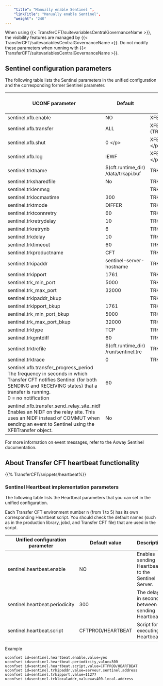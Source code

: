 ```yaml
---
    "title": "Manually enable Sentinel ",
    "linkTitle": "Manually enable Sentinel",
    "weight": "240"
---
```

When using {{< TransferCFT/suitevariablesCentralGovernanceName  >}}, the visibility features are managed by {{< TransferCFT/suitevariablesCentralGovernanceName  >}}. Do not modify these parameters when running with {{< TransferCFT/suitevariablesCentralGovernanceName  >}}.

Sentinel configuration parameters
---------------------------------

The following table lists the Sentinel parameters in the unified configuration and the corresponding former Sentinel parameter.


| UCONF parameter  | Default  | Former Sentinel parameter<br/> TRKCNF |
| --- | --- | --- |
| sentinel.xfb.enable  | NO  | XFB.Sentinel (TRKCNF)  |
| sentinel.xfb.transfer | ALL | XFB.Transfer (TRKCNF) &lt;/p&gt; |
| sentinel.xfb.shut | 0 &lt;/p&gt; | XFB.Shut (TRKCNF) &lt;/p&gt; |
| sentinel.xfb.log | IEWF | XFB.Log (TRKCNF) &lt;/p&gt; |
| sentinel.trktname | $(cft.runtime_dir)<br /> /data/trkapi.buf  | TRKTNAME (TRKCNF)  |
| sentinel.trksharedfile  | No  | TRKSHAREDFILE  |
| sentinel.trklenmsg  |  | TRKLENMSG  |
| sentinel.trklocmaxtime  | 300  | TRKLOCMAXTIME  |
| sentinel.trktmode  | DIFFER | TRKTMODE  |
| sentinel.trktconnretry  | 60 | TRKTCONNRETRY  |
| sentinel.trkretrydelay  | 10 | TRKRETRYDELAY  |
| sentinel.trkretrynb  | 6 | TRKRETRYNB  |
| sentinel.trkdelay  | 10 | TRKDELAY  |
| sentinel.trktimeout  | 60 | TRKTIMEOUT  |
| sentinel.trkproductname  | CFT  | TRKPRODUCTNAME  |
| sentinel.trkipaddr  | sentinel-server-hostname  | TRKIPADDR  |
| sentinel.trkipport  | 1761  | TRKIPPORT  |
| sentinel.trk_min_port  | 5000  | TRK_MIN_PORT  |
| sentinel.trk_max_port  | 32000 | TRK_MAX_PORT  |
| sentinel.trkipaddr_bkup |  | TRKIPADDR_BKUP  |
| sentinel.trkipport_bkup  | 1761  | TRKIPPORT_BKUP  |
| sentinel.trk_min_port_bkup  | 5000  | TRK_MIN_PORT_BKUP  |
| sentinel.trk_max_port_bkup  | 32000  | TRK_MAX_PORT_BKUP  |
| sentinel.trktype  | TCP  | TRKTYPE  |
| sentinel.trkgmtdiff  | 60  | TRKGMTDIFF  |
| sentinel.trktrcfile  | $(cft.runtime_dir)<br /> /run/sentinel.trc  | TRKTRCFILE  |
| sentinel.trktrace  | 0  | TRKTRACE  |
| sentinel.xfb.transfer_progress_period<br/> The frequency in seconds in which Transfer CFT notifies Sentinel (for both SENDING and RECEIVING states) that a transfer is running.<br/> 0 = no notification | 60  |   |
| sentinel.xfb.transfer.send_relay_site_nidf<br/> Enables an NIDF on the relay site. This uses an NIDF instead of COMMUT when sending an event to Sentinel using the XFBTransfer object. | No  |   |


For more information on event messages, refer to the Axway Sentinel documentation.

About Transfer CFT heartbeat functionality
------------------------------------------

{{% TransferCFT/snippets/heartbeat%}}

### Sentinel Heartbeat implementation parameters

The following table lists the Heartbeat parameters that you can set in the unified configuration.

Each Transfer CFT environment number n (from 1 to 5) has its own corresponding Heartbeat script. You should check the default names (such as in the production library, jobd, and Transfer CFT file) that are used in the script.


| Unified configuration parameter  | Default value  | Description  |
| --- | --- | --- |
| sentinel.heartbeat.enable  | NO  | Enables sending Heartbeats to the Sentinel Server. |
| sentinel.heartbeat.periodicity  | 300  | The delay in seconds between sending Heartbeats.  |
| sentinel.heartbeat.script  | CFTPROD/HEARTBEAT | Script for executing Heartbeats.  |


Example

```
uconfset id=sentinel.heartbeat.enable,value=yes
uconfset id=sentinel.heartbeat.periodicity,value=300
uconfset id=sentinel.heartbeat.script,value=CFTPROD/HEARTBEAT
uconfset id=sentinel.trkipaddr,value=serveur.sentinel.address
uconfset id=sentinel.trkipport,value=11277
uconfset id=sentinel.trklocaladdr,value=as400.local.address
```
